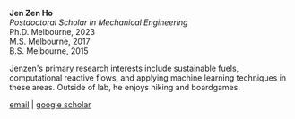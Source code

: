 **Jen Zen Ho**  
*Postdoctoral Scholar in Mechanical Engineering*  
Ph.D. Melbourne, 2023  
M.S. Melbourne, 2017  
B.S. Melbourne, 2015

Jenzen's primary research interests include sustainable fuels, computational reactive flows, and applying machine learning techniques in these areas. Outside of lab, he enjoys hiking and boardgames.

[email](mailto:jzho@stanford.edu) \| [google scholar](https://scholar.google.com/citations?user=P52pMmIAAAAJ&hl=en&oi=ao)